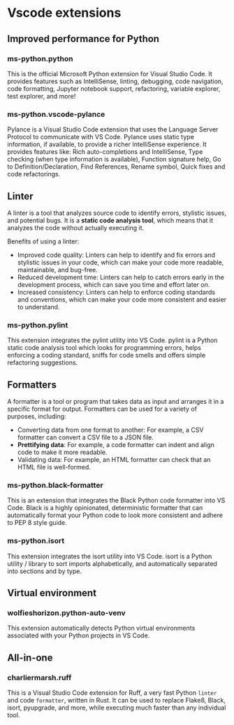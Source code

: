 # Vscode extensions

## Improved performance for Python

### ms-python.python
This is the official Microsoft Python extension for Visual Studio Code. It provides features such as IntelliSense, linting, debugging, code navigation, code formatting, Jupyter notebook support, refactoring, variable explorer, test explorer, and more!

### ms-python.vscode-pylance
Pylance is a Visual Studio Code extension that uses the Language Server Protocol to communicate with VS Code. Pylance uses static type information, if available, to provide a richer IntelliSense experience.
It provides features like: Rich auto-completions and IntelliSense, Type checking (when type information is available), Function signature help, Go to Definition/Declaration, Find References, Rename symbol, Quick fixes and code refactorings.

## Linter

A linter is a tool that analyzes source code to identify errors, stylistic issues, and potential bugs.
It is a **static code analysis tool**, which means that it analyzes the code without actually executing it.

Benefits of using a linter:

- Improved code quality: Linters can help to identify and fix errors and stylistic issues in your code, which can make your code more readable, maintainable, and bug-free.
- Reduced development time: Linters can help to catch errors early in the development process, which can save you time and effort later on.
- Increased consistency: Linters can help to enforce coding standards and conventions, which can make your code more consistent and easier to understand.

### ms-python.pylint
This extension integrates the pylint utility into VS Code. pylint is a Python static code analysis tool which looks for programming errors, helps enforcing a coding standard, sniffs for code smells and offers simple refactoring suggestions.

## Formatters

A formatter is a tool or program that takes data as input and arranges it in a specific format for output.
Formatters can be used for a variety of purposes, including:

- Converting data from one format to another: For example, a CSV formatter can convert a CSV file to a JSON file.
- **Prettifying data**: For example, a code formatter can indent and align code to make it more readable.
- Validating data: For example, an HTML formatter can check that an HTML file is well-formed.

### ms-python.black-formatter
This is an extension that integrates the Black Python code formatter into VS Code. Black is a highly opinionated, deterministic formatter that can automatically format your Python code to look more consistent and adhere to PEP 8 style guide.

### ms-python.isort
This extension integrates the isort utility into VS Code. isort is a Python utility / library to sort imports alphabetically, and automatically separated into sections and by type.

## Virtual environment

### wolfieshorizon.python-auto-venv
This extension automatically detects Python virtual environments associated with your Python projects in VS Code.

## All-in-one

### charliermarsh.ruff
This is a Visual Studio Code extension for Ruff, a very fast Python `linter` and code `formatter`, written in Rust. It can be used to replace Flake8, Black, isort, pyupgrade, and more, while executing much faster than any individual tool. 
